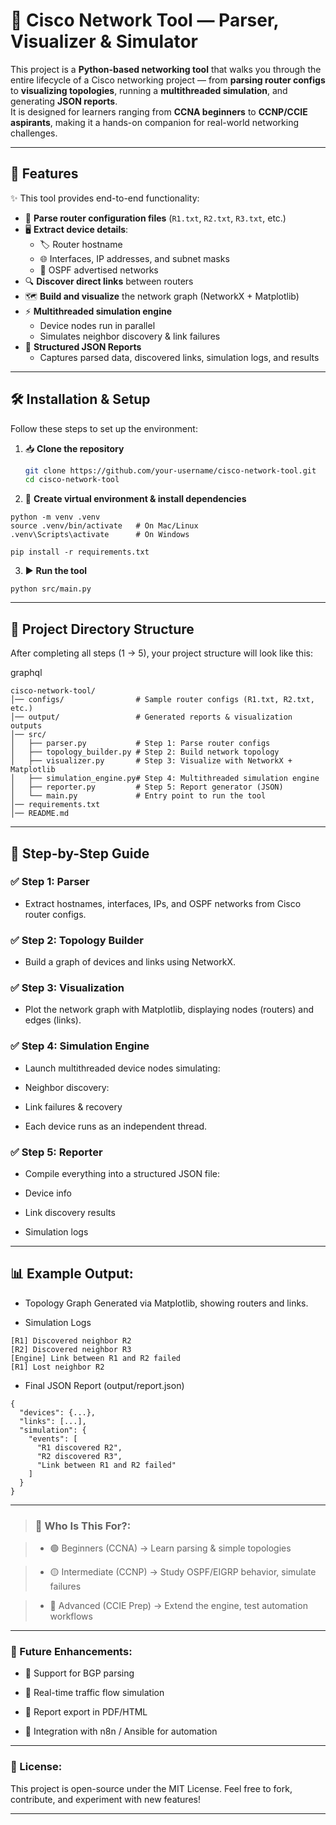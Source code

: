 # 🔗 Cisco Network Tool — Parser, Visualizer & Simulator

This project is a **Python-based networking tool** that walks you through the entire lifecycle of a Cisco networking project — from **parsing router configs** to **visualizing topologies**, running a **multithreaded simulation**, and generating **JSON reports**.  
It is designed for learners ranging from **CCNA beginners** to **CCNP/CCIE aspirants**, making it a hands-on companion for real-world networking challenges.

---

## 📌 Features
✨ This tool provides end-to-end functionality:

- 📂 **Parse router configuration files** (`R1.txt`, `R2.txt`, `R3.txt`, etc.)
- 🖥️ **Extract device details**:
  - 🏷️ Router hostname  
  - 🌐 Interfaces, IP addresses, and subnet masks  
  - 📡 OSPF advertised networks  
- 🔍 **Discover direct links** between routers
- 🗺️ **Build and visualize** the network graph (NetworkX + Matplotlib)
- ⚡ **Multithreaded simulation engine**  
  - Device nodes run in parallel  
  - Simulates neighbor discovery & link failures  
- 📝 **Structured JSON Reports**  
  - Captures parsed data, discovered links, simulation logs, and results

---

## 🛠️ Installation & Setup
Follow these steps to set up the environment:

1. 📥 **Clone the repository**
   ```bash
   git clone https://github.com/your-username/cisco-network-tool.git
   cd cisco-network-tool

2. 🐍 **Create virtual environment & install dependencies**
```
python -m venv .venv
source .venv/bin/activate   # On Mac/Linux
.venv\Scripts\activate      # On Windows

pip install -r requirements.txt
```
3. ▶️ **Run the tool**

```
python src/main.py
```

---


## 📂 Project Directory Structure
After completing all steps (1 → 5), your project structure will look like this:

graphql
```
cisco-network-tool/
│── configs/                # Sample router configs (R1.txt, R2.txt, etc.)
│── output/                 # Generated reports & visualization outputs
│── src/
│   ├── parser.py           # Step 1: Parse router configs
│   ├── topology_builder.py # Step 2: Build network topology
│   ├── visualizer.py       # Step 3: Visualize with NetworkX + Matplotlib
│   ├── simulation_engine.py# Step 4: Multithreaded simulation engine
│   ├── reporter.py         # Step 5: Report generator (JSON)
│   └── main.py             # Entry point to run the tool
│── requirements.txt
│── README.md
```


---

## 📖 Step-by-Step Guide

### ✅ Step 1: Parser
- Extract hostnames, interfaces, IPs, and OSPF networks from Cisco router configs.

### ✅ Step 2: Topology Builder
- Build a graph of devices and links using NetworkX.

### ✅ Step 3: Visualization
- Plot the network graph with Matplotlib, displaying nodes (routers) and edges (links).

### ✅ Step 4: Simulation Engine

- Launch multithreaded device nodes simulating:

- Neighbor discovery:

- Link failures & recovery

- Each device runs as an independent thread.

### ✅ Step 5: Reporter

- Compile everything into a structured JSON file:

- Device info

- Link discovery results

- Simulation logs

---


## 📊 Example Output:

- Topology Graph
Generated via Matplotlib, showing routers and links.

- Simulation Logs
```
[R1] Discovered neighbor R2
[R2] Discovered neighbor R3
[Engine] Link between R1 and R2 failed
[R1] Lost neighbor R2
```
- Final JSON Report (output/report.json)
```
{
  "devices": {...},
  "links": [...],
  "simulation": {
    "events": [
      "R1 discovered R2",
      "R2 discovered R3",
      "Link between R1 and R2 failed"
    ]
  }
}
```

---


> ### 🎯 Who Is This For?:

> - 🟢 Beginners (CCNA) → Learn parsing & simple topologies

> - 🟡 Intermediate (CCNP) → Study OSPF/EIGRP behavior, simulate failures

> - 🔴 Advanced (CCIE Prep) → Extend the engine, test automation workflows

---


### 📌 Future Enhancements:

- 🔧 Support for BGP parsing

- 📡 Real-time traffic flow simulation

- 📑 Report export in PDF/HTML

- 🤖 Integration with n8n / Ansible for automation

---



### 📝 License:

This project is open-source under the MIT License.
Feel free to fork, contribute, and experiment with new features!

---

